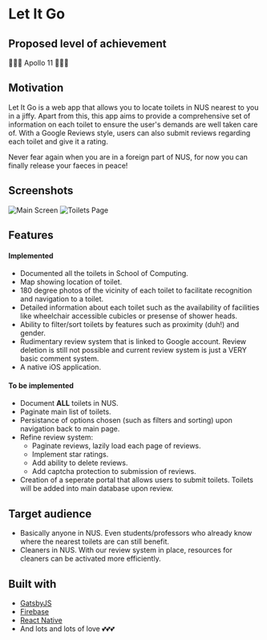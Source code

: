 # Let It Go
## Proposed level of achievement
🚀🚀🚀 Apollo 11 🚀🚀🚀

## Motivation
Let It Go is a web app that allows you to locate toilets in NUS nearest to you in a jiffy. Apart from this, this app aims to provide a comprehensive set of information on each toilet to ensure the user's demands are well taken care of. With a Google Reviews style, users can also submit reviews regarding each toilet and give it a rating.

Never fear again when you are in a foreign part of NUS, for now you can finally release your faeces in peace!

## Screenshots
![Main Screen](https://i.imgur.com/U9En22F.png)
![Toilets Page](https://i.imgur.com/KROzJDB.png)

## Features
#### Implemented
* Documented all the toilets in School of Computing.
* Map showing location of toilet.
* 180 degree photos of the vicinity of each toilet to facilitate recognition and navigation to a toilet.
* Detailed information about each toilet such as the availability of facilities like wheelchair accessible cubicles or presense of shower heads.
* Ability to filter/sort toilets by features such as proximity (duh!) and gender.
* Rudimentary review system that is linked to Google account. Review deletion is still not possible and current review system is just a VERY basic comment system.
* A native iOS application.

#### To be implemented
* Document **ALL** toilets in NUS.
* Paginate main list of toilets.
* Persistance of options chosen (such as filters and sorting) upon navigation back to main page.
* Refine review system:
  * Paginate reviews, lazily load each page of reviews.
  * Implement star ratings.
  * Add ability to delete reviews.
  * Add captcha protection to submission of reviews.
* Creation of a seperate portal that allows users to submit toilets. Toilets will be added into main database upon review.

## Target audience
* Basically anyone in NUS. Even students/professors who already know where the nearest toilets are can still benefit.
* Cleaners in NUS. With our review system in place, resources for cleaners can be activated more efficiently.

## Built with
* [GatsbyJS](https://www.gatsbyjs.org/)
* [Firebase](https://firebase.google.com/)
* [React Native](https://facebook.github.io/react-native/)
* And lots and lots of love 💕💕💕
